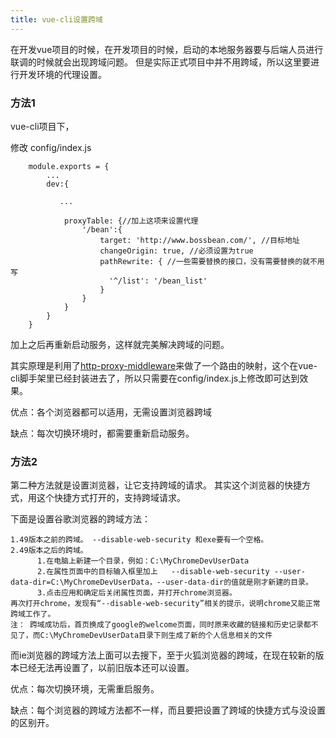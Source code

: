 ```yaml
---
title: vue-cli设置跨域
---
```


在开发vue项目的时候，在开发项目的时候，启动的本地服务器要与后端人员进行联调的时候就会出现跨域问题。
但是实际正式项目中并不用跨域，所以这里要进行开发环境的代理设置。

<!-- More -->
### 方法1

vue-cli项目下，

修改 config/index.js

```
    module.exports = {
        ...
        dev:{

           ...

            proxyTable: {//加上这项来设置代理
                '/bean':{
                    target: 'http://www.bossbean.com/', //目标地址
                    changeOrigin: true, //必须设置为true
                    pathRewrite: { //一些需要替换的接口，没有需要替换的就不用写
                      '^/list': '/bean_list'
                    }
                }
            }
        }
    }
```

加上之后再重新启动服务，这样就完美解决跨域的问题。

其实原理是利用了[http-proxy-middleware](https://github.com/chimurai/http-proxy-middleware)来做了一个路由的映射，这个在vue-cli脚手架里已经封装进去了，所以只需要在config/index.js上修改即可达到效果。

优点：各个浏览器都可以适用，无需设置浏览器跨域

缺点：每次切换环境时，都需要重新启动服务。


### 方法2

第二种方法就是设置浏览器，让它支持跨域的请求。
其实这个浏览器的快捷方式，用这个快捷方式打开的，支持跨域请求。

下面是设置谷歌浏览器的跨域方法：

    1.49版本之前的跨域。 --disable-web-security 和exe要有一个空格。
    2.49版本之后的跨域。
          1.在电脑上新建一个目录，例如：C:\MyChromeDevUserData
          2.在属性页面中的目标输入框里加上   --disable-web-security --user-data-dir=C:\MyChromeDevUserData，--user-data-dir的值就是刚才新建的目录。
          3.点击应用和确定后关闭属性页面，并打开chrome浏览器。
    再次打开chrome，发现有“--disable-web-security”相关的提示，说明chrome又能正常跨域工作了。
    注： 跨域成功后，首页换成了google的welcome页面，同时原来收藏的链接和历史记录都不见了，而C:\MyChromeDevUserData目录下则生成了新的个人信息相关的文件

而ie浏览器的跨域方法上面可以去搜下，至于火狐浏览器的跨域，在现在较新的版本已经无法再设置了，以前旧版本还可以设置。

优点：每次切换环境，无需重启服务。

缺点：每个浏览器的跨域方法都不一样，而且要把设置了跨域的快捷方式与没设置的区别开。